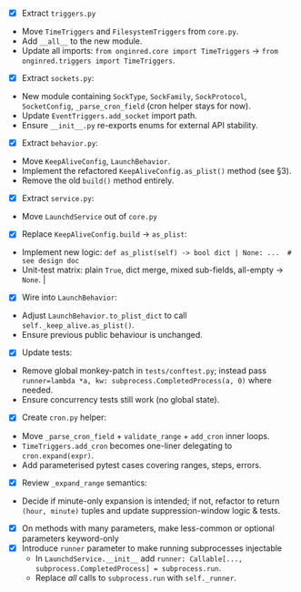 - [x]  Extract `triggers.py`
  - Move `TimeTriggers` and `FilesystemTriggers` from `core.py`.
  - Add `__all__` to the new module.
  - Update all imports: `from onginred.core import TimeTriggers` → `from onginred.triggers import TimeTriggers`.
- [x]  Extract `sockets.py`:
  - New module containing `SockType`, `SockFamily`, `SockProtocol`, `SocketConfig`, `_parse_cron_field` (cron helper stays for now).
  - Update `EventTriggers.add_socket` import path.
  - Ensure `__init__.py` re-exports enums for external API stability.
- [x]  Extract `behavior.py`:
  - Move `KeepAliveConfig`, `LaunchBehavior`.
  - Implement the refactored `KeepAliveConfig.as_plist()` method (see §3).
  - Remove the old `build()` method entirely.
- [x]  Extract `service.py`:
  - Move `LaunchdService` out of `core.py`
- [x]  Replace `KeepAliveConfig.build` → `as_plist`:
  - Implement new logic:  `def as_plist(self) -> bool dict | None: ...  # see design doc`
  - Unit-test matrix: plain `True`, dict merge, mixed sub-fields, all-empty → `None`. |
- [x]  Wire into `LaunchBehavior`:
  - Adjust `LaunchBehavior.to_plist_dict` to call `self._keep_alive.as_plist()`.
  - Ensure previous public behaviour is unchanged.
- [x]  Update tests:
  - Remove global monkey-patch in `tests/conftest.py`; instead pass `runner=lambda *a, kw: subprocess.CompletedProcess(a, 0)` where needed.
  - Ensure concurrency tests still work (no global state).
- [x]  Create `cron.py` helper:
  - Move `_parse_cron_field` + `validate_range` + `add_cron` inner loops.
  - `TimeTriggers.add_cron` becomes one-liner delegating to `cron.expand(expr)`.
  - Add parameterised pytest cases covering ranges, steps, errors.
- [x]  Review `_expand_range` semantics:
  - Decide if minute-only expansion is intended; if not, refactor to return `(hour, minute)` tuples and update suppression-window logic & tests.
- [x] On methods with many parameters, make less-common or optional parameters keyword-only
- [x] Introduce `runner` parameter to make running subprocesses injectable
  - In `LaunchdService.__init__` add `runner: Callable[..., subprocess.CompletedProcess] = subprocess.run`.
  - Replace *all* calls to `subprocess.run` with `self._runner`.
